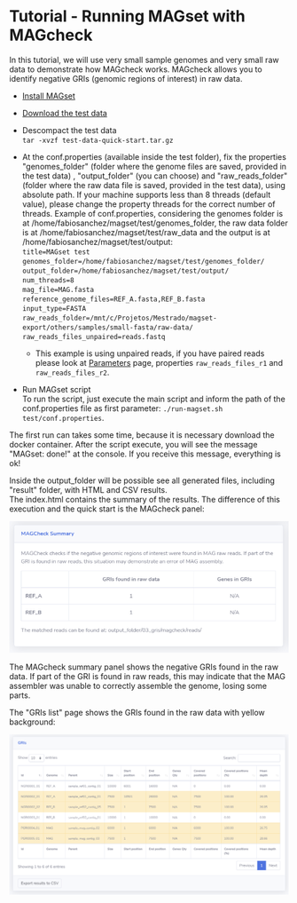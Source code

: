 # Tutorial - Running MAGset with MAGcheck
<p>In this tutorial, we will use very small sample genomes and very small raw data to demonstrate how MAGcheck works. MAGcheck allows you to identify negative GRIs (genomic regions of interest) in raw data. </p>

* [Install MAGset](How-to-install.md)
* [Download the test data](test-data-magcheck.tar.gz) <br/>

* Descompact the test data<br/>
`tar -xvzf test-data-quick-start.tar.gz`

* At the conf.properties (available inside the test folder), fix the properties "genomes\_folder" (folder where the genome files are saved, provided in the test data) , "output\_folder" (you can choose) and "raw\_reads\_folder" (folder where the raw data file is saved, provided in the test data), using absolute path. If your machine supports less than 8 threads (default value), please change the property threads for the correct number of threads.
Example of conf.properties, considering the genomes folder is at /home/fabiosanchez/magset/test/genomes\_folder, the raw data folder is at /home/fabiosanchez/magset/test/raw\_data and the output is at /home/fabiosanchez/magset/test/output:<br/>
`title=MAGset test`<br/>
`genomes_folder=/home/fabiosanchez/magset/test/genomes_folder/`<br/>
`output_folder=/home/fabiosanchez/magset/test/output/`<br/>
`num_threads=8`<br/>
`mag_file=MAG.fasta`<br/>
`reference_genome_files=REF_A.fasta,REF_B.fasta`<br/>
`input_type=FASTA`<br/>
`raw_reads_folder=/mnt/c/Projetos/Mestrado/magset-export/others/samples/small-fasta/raw-data/`<br/>
`raw_reads_files_unpaired=reads.fastq`
    * This example is using unpaired reads, if you have paired reads please look at [Parameters](Parameters.md) page, properties `raw_reads_files_r1` and `raw_reads_files_r2`.

* Run MAGset script<br/>
To run the script, just execute the main script and inform the path of the conf.properties file as first parameter: 
`./run-magset.sh test/conf.properties`. 

The first run can takes some time, because it is necessary download the docker container. After the script execute, you will see the message "MAGset: done!" at the console. If you receive this message, everything is ok!

<p>Inside the output_folder will be possible see all generated files, including "result" folder, with HTML and CSV results.<br/>
The index.html contains the summary of the results. The difference of this execution and the quick start is the MAGcheck panel:</p>

![magcheck-summary](magcheck-summary.png)

<p>The MAGcheck summary panel shows the negative GRIs found in the raw data. If part of the GRI is found in raw reads, this may indicate that the MAG assembler was unable to correctly assemble the genome, losing some parts.</p> 
<p>The "GRIs list" page shows the GRIs found in the raw data with yellow background:</p>

![magcheck-gris-list](magcheck-gris-list.png)
 





